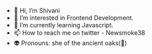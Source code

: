 - 👋 Hi, I’m Shivani 
- 👾 I’m interested in Frontend Development.
- 🌱 I’m currently learning Javascript.
- 📫 How to reach me on twitter - Newsmoke38
- 👽 Pronouns: she of the ancient oaks(🍁)

<!---
NewSmoke38/NewSmoke38 is a ✨ special ✨ repository because its `README.md` (this file) appears on your GitHub profile.
You can click the Preview link to take a look at your changes.
--->
